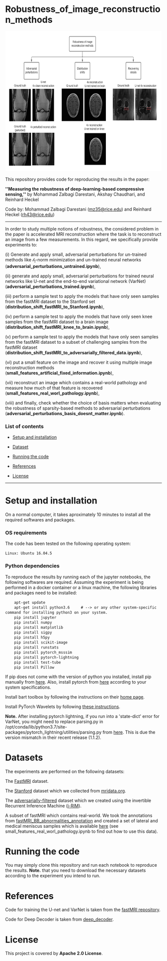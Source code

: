 # Robustness_of_image_reconstruction_methods

<p align="center"><img src="./figures/robustness_.jpeg" width="650" height="450"></p>


This repository provides code for reproducing the results in the paper:

**''Measuring the robustness of deep-learning-based compressive sensing,''** by Mohammad Zalbagi Darestani, Akshay Chaudhari, and Reinhard Heckel

Code by: Mohammad Zalbagi Darestani (mz35@rice.edu) and Reinhard Heckel (rh43@rice.edu)

***

In order to study multiple notions of robustness, the considered problem in the paper is accelerated MRI reconstruction where the task is to reconstruct an image from a few measurements. In this regard, we specifically provide experiments to: 

(i) Generate and apply small, adversarial perturbations for un-trained methods like $\mathcal{l}_1$-norm minimization and un-trained neural networks (**adversarial_perturbations_untrained.ipynb**), 

(ii) generate and apply small, adversarial perturbations for trained neural networks like U-net and the end-to-end variational network (VarNet) (**adversarial_perturbations_trained.ipynb**),

(iii) perform a sample test to apply the models that have only seen samples from the fastMRI dataset to the Stanford set (**distribution_shift_fastMRI_to_Stanford.ipynb**), 

(iv) perform a sample test to apply the models that have only seen knee samples from the fastMRI dataset to a brain image (**distribution_shift_fastMRI_knee_to_brain.ipynb**),

(v) perform a sample test to apply the models that have only seen samples from the fastMRI dataset to a subset of challenging samples from the fastMRI dataset (**distribution_shift_fastMRI_to_adversarially_filtered_data.ipynb**),

(vi) put a small feature on the image and recover it using multiple image reconstruction methods (**small_features_artificial_fixed_information.ipynb**), 

(vii) reconstruct an image which contains a real-world pathology and measure how much of that feature is recovered (**small_features_real_worl_pathology.ipynb**),

(viii) and finally, check whether the choice of basis matters when evaluating the robustness of sparsity-based methods to adversarial perturbations (**adversarial_perturbations_basis_doesnt_matter.ipynb**).


### List of contents

* [Setup and installation](#Setup-and-installation) 

* [Dataset](#Dataset) 

* [Running the code](#Running-the-code) 

* [References](#References) 

* [License](#License)
***


# Setup and installation

On a normal computer, it takes aproximately 10 minutes to install all the required softwares and packages.


### OS requirements

The code has been tested on the following operating system:

	Linux: Ubuntu 16.04.5


### Python dependencies

To reproduce the results by running each of the jupyter notebooks, the following softwares are required. Assuming the experiment is being performed in a docker container or a linux machine, the following libraries and packages need to be installed:


        apt-get update
        apt-get install python3.6     # --> or any other system-specific command for installing python3 on your system.
		pip install jupyter
		pip install numpy
		pip install matplotlib
		pip install sigpy
		pip install h5py
		pip install scikit-image
		pip install runstats
		pip install pytorch_msssim
		pip install pytorch-lightning
		pip install test-tube
		pip install Pillow

If pip does not come with the version of python you installed, install pip manually from [here](https://ehmatthes.github.io/pcc/chapter_12/installing_pip.html). Also, install pytorch from [here](https://pytorch.org/) according to your system specifications. 

Install bart toolbox by following the instructions on their [home page](https://mrirecon.github.io/bart/).

Install PyTorch Wavelets by following [these instructions](https://pytorch-wavelets.readthedocs.io/en/latest/readme.html#installation).

**Note.** After installing pytorch lightning, if you run into a 'state-dict' error for VarNet, you might need to replace parsing.py in /opt/conda/lib/python3.7/site-packages/pytorch_lightning/utilities/parsing.py from [here](https://github.com/PyTorchLightning/PyTorch-Lightning/blob/0.8.1/pytorch_lightning/utilities/parsing.py#L96-L128). This is due the version mismatch in their recent release (1.1.2).


# Datasets

The experiments are performed on the following datasets:

The [FastMRI](https://fastmri.org/dataset) dataset.

The [Stanford](https://rice.box.com/shared/static/4xk6nef26vk8uyes4wymtob5pbmcfdyd) dataset which we collected from [mridata.org](http://mridata.org/list?project=Stanford%20Fullysampled%203D%20FSE%20Knees).

The [adversarially-filtered](https://rice.box.com/shared/static/9h55fkst76e0k5f8te5xayy5jbysy18y) dataset which we created using the invertible Recurrent Inference Machine ([i-RIM](https://arxiv.org/pdf/1706.04008.pdf)).

A subset of fastMRI which contains real-world. We took the annotations from [fastMRI_BB_abnormalities_annotation](https://github.com/fcaliva/fastMRI_BB_abnormalities_annotation) and created a set of lateral and medical meniscus samples which is available [here](https://rice.box.com/shared/static/gkiwjo0z3attt2qhon97pgi0dgclr66t) (see small_features_real_worl_pathology.ipynb to find out how to use this data).


# Running the code

You may simply clone this repository and run each notebook to reproduce the results. 
**Note.** that you need to download the necessary datasets according to the experiment you intend to run.


# References

Code for training the U-net and VarNet is taken from the [fastMRI repository](https://github.com/facebookresearch/fastMRI/tree/master/models/unet). <br>

Code for Deep Decoder is taken from [deep_decoder](https://github.com/reinhardh/supplement_deep_decoder).


# License

This project is covered by **Apache 2.0 License**.

